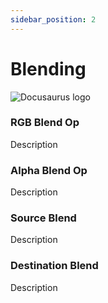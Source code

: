 ```yaml
---
sidebar_position: 2
---
```


# Blending

![Docusaurus logo](/img/CirclelogoBig.png)

### RGB Blend Op

Description

### Alpha Blend Op

Description

### Source Blend

Description

### Destination Blend

Description